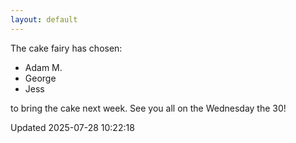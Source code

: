 ```yaml
---
layout: default
---
```


The cake fairy has chosen:
  -  Adam M.
  -  George
  -  Jess

to bring the cake next week. See you all on the Wednesday the 30!


Updated 2025-07-28 10:22:18
